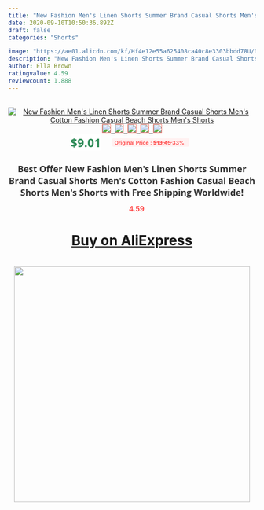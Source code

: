 ```yaml
---
title: "New Fashion Men's Linen Shorts Summer Brand Casual Shorts Men's Cotton Fashion Casual Beach Shorts Men's Shorts"
date: 2020-09-10T10:50:36.892Z
draft: false
categories: "Shorts"

image: "https://ae01.alicdn.com/kf/Hf4e12e55a625408ca40c8e3303bbdd78U/New-Fashion-Men-s-Linen-Shorts-Summer-Brand-Casual-Shorts-Men-s-Cotton-Fashion-Casual-Beach.jpg"
description: "New Fashion Men's Linen Shorts Summer Brand Casual Shorts Men's Cotton Fashion Casual Beach Shorts Men's Shorts"
author: Ella Brown
ratingvalue: 4.59
reviewcount: 1.888
---
```

<br>
<div style="text-align: center;">
<a href="https://s.click.aliexpress.com/e/_98LyEh" target="_blank" rel="nofollow noopener noreferrer"><img alt="New Fashion Men's Linen Shorts Summer Brand Casual Shorts Men's Cotton Fashion Casual Beach Shorts Men's Shorts" class="magnifier-image" src="https://ae01.alicdn.com/kf/Hf4e12e55a625408ca40c8e3303bbdd78U/New-Fashion-Men-s-Linen-Shorts-Summer-Brand-Casual-Shorts-Men-s-Cotton-Fashion-Casual-Beach.jpg_640x640.jpg">
<br>
<img style="border:1px solid salmon" src="https://ae01.alicdn.com/kf/Hf4e12e55a625408ca40c8e3303bbdd78U/New-Fashion-Men-s-Linen-Shorts-Summer-Brand-Casual-Shorts-Men-s-Cotton-Fashion-Casual-Beach.jpg_120x120.jpg">&nbsp;&nbsp;<img style="border:1px solid salmon" src="https://ae01.alicdn.com/kf/H30ed2b9b6afc456db19c08f076e3db58L/New-Fashion-Men-s-Linen-Shorts-Summer-Brand-Casual-Shorts-Men-s-Cotton-Fashion-Casual-Beach.jpg_120x120.jpg">&nbsp;&nbsp;<img style="border:1px solid salmon" src="https://ae01.alicdn.com/kf/H0dd16b2569e44814bf4e26ce26df8b86l/New-Fashion-Men-s-Linen-Shorts-Summer-Brand-Casual-Shorts-Men-s-Cotton-Fashion-Casual-Beach.jpg_120x120.jpg">&nbsp;&nbsp;<img style="border:1px solid salmon" src="https://ae01.alicdn.com/kf/H31cb05e13b7d44f59fc91f081e2fa4e9R/New-Fashion-Men-s-Linen-Shorts-Summer-Brand-Casual-Shorts-Men-s-Cotton-Fashion-Casual-Beach.jpg_120x120.jpg">&nbsp;&nbsp;<img style="border:1px solid salmon" src="https://ae01.alicdn.com/kf/Hfe1ac5c1a4d24ccd84bc10063268ccb15/New-Fashion-Men-s-Linen-Shorts-Summer-Brand-Casual-Shorts-Men-s-Cotton-Fashion-Casual-Beach.jpg_120x120.jpg"></a></div><br0>
<div style="text-align: center;"><span style="background-color: white; border: 0px; box-sizing: border-box; color: seagreen; display: inline-block; font-family: &quot;open sans&quot; , &quot;arial&quot; , &quot;helvetica&quot; , sans-serif , &quot;heiti&quot;; font-size: 24px; font-stretch: inherit; font-weight: 700; line-height: inherit; margin: 0px 10px 0px 0px; padding: 0px; vertical-align: middle;">$9.01 </span>
<span style="background: rgb(255 , 241 , 241); border-radius: 3px; border: 0px; box-sizing: border-box; color: #ff4747; display: inline-block; font-family: inherit; font-size: 12px; font-stretch: inherit; font-style: inherit; font-variant: inherit; font-weight: 600; line-height: inherit; margin: 0px; padding: 2px 5px; transform: scale(0.9); vertical-align: middle;">Original Price : <b style="text-decoration: line-through;">$13.45 </b> 33%&nbsp;&nbsp;</span></div>
<h1 style="color: #333333; display: inline-block; font-family: &quot;open sans&quot; , &quot;arial&quot; , &quot;helvetica&quot; , sans-serif , &quot;heiti&quot;; font-size: 18px; font-stretch: inherit; font-weight: 700; text-align: center;">Best Offer New Fashion Men's Linen Shorts Summer Brand Casual Shorts Men's Cotton Fashion Casual Beach Shorts Men's Shorts with Free Shipping Worldwide!</h1>
<div style="color: #ff4747; text-align: center;">
<img src="https://4.bp.blogspot.com/-M0ZcTcb-5uY/XleCXlxnR4I/AAAAAAAAAEc/OrjgMkXV1oMQFaCRZj5HQwOCBcu3w1FegCPcBGAYYCw/s1600/star.png" style="height: 15px;">&nbsp;<b>4.59</b></div>
<div class="button_cont" align="center"><a class="buynow_a" href="https://s.click.aliexpress.com/e/_98LyEh" target="_blank" rel="nofollow noopener noreferrer"><H1>Buy on AliExpress</H1></a></div><br>
<div class="separator" style="clear: both; text-align: center;">
<img src="https://lh3.googleusercontent.com/-pTy5HemUv9M/XlePHvY0dAI/AAAAAAAAAE4/0nX5iRUoIWY8eMW9Dpxeirr157OZliDIgCLcBGAsYHQ/s1600/badge.gif" width="480">
</div>
